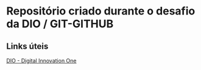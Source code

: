 # Repositório criado durante o desafio da DIO / GIT-GITHUB

## Links úteis
[DIO - Digital Innovation One](https://web.digitalinnovation.one/)
